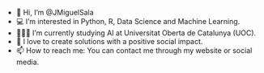- 👋 Hi, I’m @JMiguelSala
- 💻 I’m interested in Python, R, Data Science and Machine Learning.
- 👨🏼‍🎓 I’m currently studying AI at Universitat Oberta de Catalunya (UOC).
- 💚 I love to create solutions with a positive social impact.
- 📫 How to reach me: You can contact me through my website or social media.

<!---
JMiguelSala/JMiguelSala is a ✨ special ✨ repository because its `README.md` (this file) appears on your GitHub profile.
You can click the Preview link to take a look at your changes.
--->
